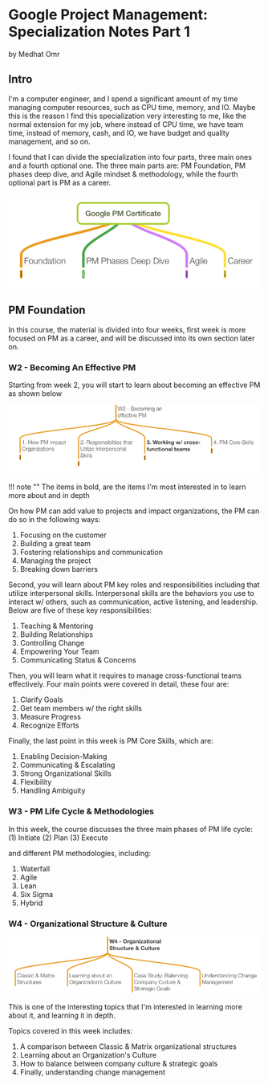 # Google Project Management: Specialization Notes Part 1

by Medhat Omr

## Intro

I'm a computer engineer, and I spend a significant amount of my time managing
computer resources, such as CPU time, memory, and IO. Maybe this is the reason
I find this specialization very interesting to me, like the normal extension
for my job, where instead of CPU time, we have team time, instead of memory,
cash, and IO, we have budget and quality management, and so on.

I found that I can divide the specialization into four parts, three main ones
and a fourth optional one. The three main parts are: PM Foundation, PM phases
deep dive, and Agile mindset & methodology, while the fourth optional part is
PM as a career.

![](assets/specialization-overview-2021-07-20-16-54-30.png)

## PM Foundation

In this course, the material is divided into four weeks, first week is more
focused on PM as a career, and will be discussed into its own section later on.

### W2 - Becoming An Effective PM

Starting from week 2, you will start to learn about becoming an effective PM as
shown below

![](assets/1-foundation-w2-overview-2021-07-20-17-01-14.png)

!!! note ""
    The items in bold, are the items I'm most interested in to learn more about
    and in depth

On how PM can add value to projects and impact organizations, the PM can do so
in the following ways:

1. Focusing on the customer
1. Building a great team
1. Fostering relationships and communication
1. Managing the project
1. Breaking down barriers

Second, you will learn about PM key roles and responsibilities including
that utilize interpersonal skills.  Interpersonal skills are the behaviors you
use to interact w/ others, such as communication, active listening,
and leadership. Below are five of these key responsibilities:

1. Teaching & Mentoring
1. Building Relationships
1. Controlling Change
1. Empowering Your Team
1. Communicating Status & Concerns

Then, you will learn what it requires to manage cross-functional teams
effectively. Four main points were covered in detail, these four are:

1. Clarify Goals
1. Get team members w/ the right skills
1. Measure Progress
1. Recognize Efforts

Finally, the last point in this week is PM Core Skills, which are:

1. Enabling Decision-Making
1. Communicating & Escalating
1. Strong Organizational Skills
1. Flexibility
1. Handling Ambiguity

### W3 - PM Life Cycle & Methodologies

In this week, the course discusses the three main phases of PM life cycle:
(1) Initiate (2) Plan (3) Execute

and different PM methodologies, including:

1. Waterfall
1. Agile
1. Lean
1. Six Sigma
1. Hybrid

### W4 - Organizational Structure & Culture

![](assets/1-foundation-w4-overview-2021-07-20-17-28-58.png)

This is one of the interesting topics that I'm interested in learning more about
it, and learning it in depth.

Topics covered in this week includes:

1. A comparison between Classic & Matrix organizational structures
1. Learning about an Organization's Culture
1. How to balance between company culture & strategic goals
1. Finally, understanding change management
